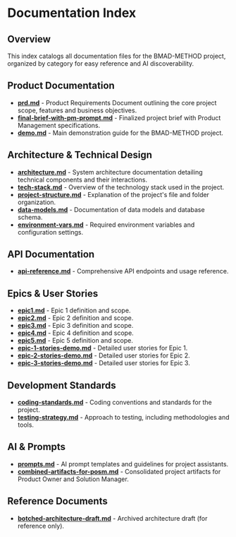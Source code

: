 # Documentation Index

## Overview

This index catalogs all documentation files for the BMAD-METHOD project, organized by category for easy reference and AI discoverability.

## Product Documentation

- **[prd.md](prd.md)** - Product Requirements Document outlining the core project scope, features and business objectives.
- **[final-brief-with-pm-prompt.md](final-brief-with-pm-prompt.md)** - Finalized project brief with Product Management specifications.
- **[demo.md](demo.md)** - Main demonstration guide for the BMAD-METHOD project.

## Architecture & Technical Design

- **[architecture.md](architecture.md)** - System architecture documentation detailing technical components and their interactions.
- **[tech-stack.md](tech-stack.md)** - Overview of the technology stack used in the project.
- **[project-structure.md](project-structure.md)** - Explanation of the project's file and folder organization.
- **[data-models.md](data-models.md)** - Documentation of data models and database schema.
- **[environment-vars.md](environment-vars.md)** - Required environment variables and configuration settings.

## API Documentation

- **[api-reference.md](api-reference.md)** - Comprehensive API endpoints and usage reference.

## Epics & User Stories

- **[epic1.md](epic1.md)** - Epic 1 definition and scope.
- **[epic2.md](epic2.md)** - Epic 2 definition and scope.
- **[epic3.md](epic3.md)** - Epic 3 definition and scope.
- **[epic4.md](epic4.md)** - Epic 4 definition and scope.
- **[epic5.md](epic5.md)** - Epic 5 definition and scope.
- **[epic-1-stories-demo.md](epic-1-stories-demo.md)** - Detailed user stories for Epic 1.
- **[epic-2-stories-demo.md](epic-2-stories-demo.md)** - Detailed user stories for Epic 2.
- **[epic-3-stories-demo.md](epic-3-stories-demo.md)** - Detailed user stories for Epic 3.

## Development Standards

- **[coding-standards.md](coding-standards.md)** - Coding conventions and standards for the project.
- **[testing-strategy.md](testing-strategy.md)** - Approach to testing, including methodologies and tools.

## AI & Prompts

- **[prompts.md](prompts.md)** - AI prompt templates and guidelines for project assistants.
- **[combined-artifacts-for-posm.md](combined-artifacts-for-posm.md)** - Consolidated project artifacts for Product Owner and Solution Manager.

## Reference Documents

- **[botched-architecture-draft.md](botched-architecture-draft.md)** - Archived architecture draft (for reference only).
